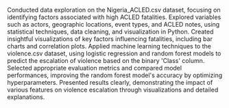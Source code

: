 Conducted data exploration on the Nigeria_ACLED.csv dataset, focusing on identifying factors associated with high ACLED fatalities. Explored variables such as actors, geographic locations, event types, and ACLED notes, using statistical techniques, data cleaning, and visualization in Python.
Created insightful visualizations of key factors influencing fatalities, including bar charts and correlation plots.
Applied machine learning techniques to the violence.csv dataset, using logistic regression and random forest models to predict the escalation of violence based on the binary 'Class' column.
Selected appropriate evaluation metrics and compared model performances, improving the random forest model's accuracy by optimizing hyperparameters.
Presented results clearly, demonstrating the impact of various features on violence escalation through visualizations and detailed explanations.
